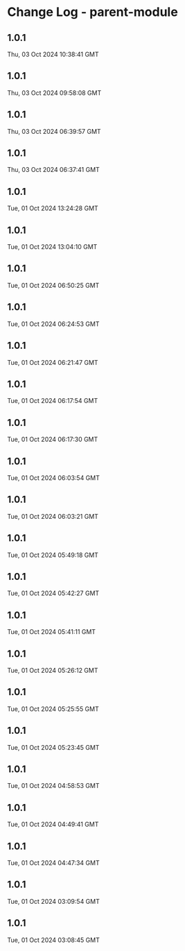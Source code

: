 # Change Log - parent-module

<!-- This log was last generated on Thu, 03 Oct 2024 10:38:41 GMT and should not be manually modified. -->

<!-- Start content -->

## 1.0.1

Thu, 03 Oct 2024 10:38:41 GMT

## 1.0.1

Thu, 03 Oct 2024 09:58:08 GMT

## 1.0.1

Thu, 03 Oct 2024 06:39:57 GMT

## 1.0.1

Thu, 03 Oct 2024 06:37:41 GMT

## 1.0.1

Tue, 01 Oct 2024 13:24:28 GMT

## 1.0.1

Tue, 01 Oct 2024 13:04:10 GMT

## 1.0.1

Tue, 01 Oct 2024 06:50:25 GMT

## 1.0.1

Tue, 01 Oct 2024 06:24:53 GMT

## 1.0.1

Tue, 01 Oct 2024 06:21:47 GMT

## 1.0.1

Tue, 01 Oct 2024 06:17:54 GMT

## 1.0.1

Tue, 01 Oct 2024 06:17:30 GMT

## 1.0.1

Tue, 01 Oct 2024 06:03:54 GMT

## 1.0.1

Tue, 01 Oct 2024 06:03:21 GMT

## 1.0.1

Tue, 01 Oct 2024 05:49:18 GMT

## 1.0.1

Tue, 01 Oct 2024 05:42:27 GMT

## 1.0.1

Tue, 01 Oct 2024 05:41:11 GMT

## 1.0.1

Tue, 01 Oct 2024 05:26:12 GMT

## 1.0.1

Tue, 01 Oct 2024 05:25:55 GMT

## 1.0.1

Tue, 01 Oct 2024 05:23:45 GMT

## 1.0.1

Tue, 01 Oct 2024 04:58:53 GMT

## 1.0.1

Tue, 01 Oct 2024 04:49:41 GMT

## 1.0.1

Tue, 01 Oct 2024 04:47:34 GMT

## 1.0.1

Tue, 01 Oct 2024 03:09:54 GMT

## 1.0.1

Tue, 01 Oct 2024 03:08:45 GMT
